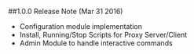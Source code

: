 ##1.0.0 Release Note (Mar 31 2016)
* Configuration module implementation
* Install, Running/Stop Scripts for Proxy Server/Client
* Admin Module to handle interactive commands
